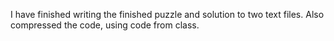 I have finished writing the finished puzzle and solution to two text files.
Also compressed the code, using code from class.
